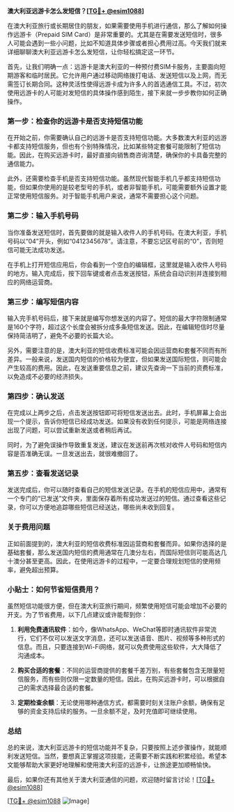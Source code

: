 **澳大利亚远游卡怎么发短信？[[TG💪+ @esim1088](https://t.me/s/esim1088)]**

在澳大利亚旅行或长期居住的朋友，如果需要使用手机进行通信，那么了解如何操作远游卡（Prepaid SIM Card）是非常重要的。尤其是在需要发送短信时，很多人可能会遇到一些小问题，比如不知道具体步骤或者担心费用过高。今天我们就来详细聊聊澳大利亚远游卡怎么发短信，让你轻松搞定这一环节。

首先，让我们明确一点：远游卡是澳大利亚的一种预付费SIM卡服务，主要面向短期游客和临时居民。它允许用户通过移动网络拨打电话、发送短信以及上网，而无需签订长期合同。这种灵活性使得远游卡成为许多人的首选通信工具。不过，初次使用远游卡的人可能对发短信的具体操作感到陌生，接下来就一步步教你如何正确操作。

### **第一步：检查你的远游卡是否支持短信功能**
在开始之前，你需要确认自己的远游卡是否支持短信功能。大多数澳大利亚的远游卡都支持短信服务，但也有个别特殊情况，比如某些特定套餐可能限制了短信功能。因此，在购买远游卡时，最好直接向销售商咨询清楚，确保你的卡具备完整的通信能力。

此外，还需要检查手机是否支持短信功能。虽然现代智能手机几乎都支持短信功能，但如果你使用的是较老型号的手机，或者非智能手机，可能需要额外设置才能正常使用短信服务。对于智能手机用户来说，通常不需要担心这个问题。

### **第二步：输入手机号码**
当你准备发送短信时，首先要做的就是输入收件人的手机号码。在澳大利亚，手机号码以“04”开头，例如“0412345678”。请注意，不要忘记区号前的“0”，否则短信可能无法成功发送。

在手机上打开短信应用后，你会看到一个空白的编辑框，这里就是输入收件人号码的地方。输入完成后，按下回车键或者点击发送按钮，系统会自动识别并连接到相应的网络运营商。

### **第三步：编写短信内容**
输入完手机号码后，接下来就是编写你想发送的内容了。短信的最大字符限制通常是160个字符，超过这个长度会被拆分成多条短信发送。因此，在编辑短信时尽量保持简洁明了，避免不必要的长篇大论。

另外，需要注意的是，澳大利亚的短信收费标准可能会因运营商和套餐不同而有所差异。一般来说，发送国内短信的价格较为便宜，但如果发送国际短信，则可能会产生较高的费用。因此，在发送重要信息之前，建议先查询一下当前的资费标准，以免造成不必要的经济损失。

### **第四步：确认发送**
在完成以上两步之后，点击发送按钮即可将短信发送出去。此时，手机屏幕上会出现一个提示，告诉你短信已经成功发送。如果没有收到任何提示，可能是网络连接出现了问题，可以尝试重新发送或者稍后再试。

同时，为了避免误操作导致重复发送，建议在发送前再次核对收件人号码和短信内容是否准确无误。一旦发送出去，就很难撤回了。

### **第五步：查看发送记录**
发送完成后，你可以随时查看自己的短信发送记录。在手机的短信应用中，通常有一个专门的“已发送”文件夹，里面保存着所有成功发送过的短信。通过查看这些记录，你可以方便地追踪哪些短信已经送达，哪些尚未收到回复。

### **关于费用问题**
正如前面提到的，澳大利亚的短信收费标准因运营商和套餐而异。如果你选择的是基础套餐，那么发送国内短信的费用通常在几澳分左右，而国际短信则可能高达几十澳分甚至更高。因此，在使用远游卡的过程中，一定要合理规划短信的使用频率，避免超出预算。

### **小贴士：如何节省短信费用？**
虽然短信功能很方便，但在澳大利亚旅行期间，频繁使用短信可能会增加不必要的开支。为了节省费用，以下几点建议或许能帮到你：

1. **利用免费通讯软件**：如今，像WhatsApp、WeChat等即时通讯软件非常流行，它们不仅可以发送文字消息，还可以发送语音、图片、视频等多种形式的信息。而且，只要连接到Wi-Fi网络，就可以免费使用这些软件，大大降低了沟通成本。
   
2. **购买合适的套餐**：不同的运营商提供的套餐千差万别，有些套餐包含无限量短信服务，而有些则仅限一定数量的短信。因此，在购买远游卡时，可以根据自己的需求选择最合适的套餐。

3. **定期检查余额**：无论使用哪种通信方式，都需要时刻关注账户余额，确保有足够的资金支持后续的服务。一旦余额不足，及时充值即可继续使用。

### **总结**
总的来说，澳大利亚远游卡的短信功能并不复杂，只要按照上述步骤操作，就能顺利发送短信。当然，要想真正掌握这项技能，还需要不断实践和积累经验。希望本文能够帮助大家更好地理解和使用澳大利亚的远游卡，让旅途更加顺畅愉快。

最后，如果你还有其他关于澳大利亚通信的问题，欢迎随时留言讨论！[[TG💪+ @esim1088](https://t.me/s/esim1088)] 

[[TG💪+ @esim1088](https://t.me/s/esim1088) ![Image](https://i.postimg.cc/4NQfJmqS/Snipaste-2025-05-13-00-14-12.png)]
